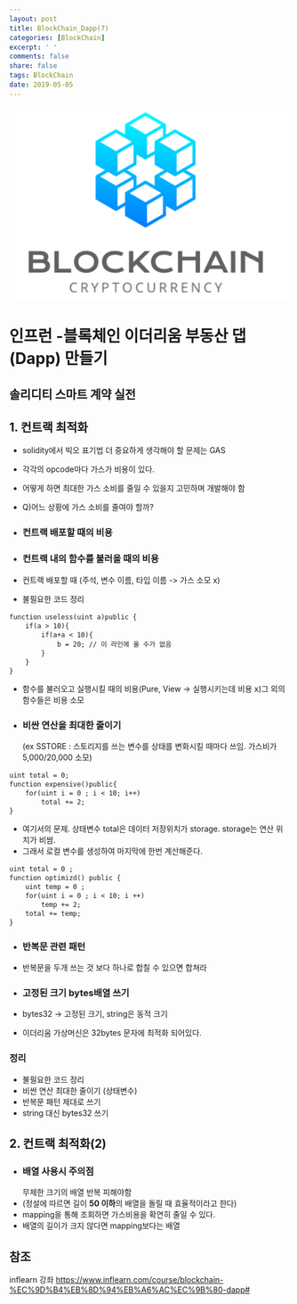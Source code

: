 ```yaml
---
layout: post
title: BlockChain_Dapp(7)
categories: [BlockChain]
excerpt: ' '
comments: false
share: false
tags: BlockChain
date: 2019-05-05
---
```


![No Image](/assets/logo/BlockChain.png)

# 인프런 -블록체인 이더리움 부동산 댑(Dapp) 만들기

## 솔리디티 스마트 계약 실전

## 1. 컨트랙 최적화

- solidity에서 빅오 표기법 더 중요하게 생각해야 할 문제는 GAS
- 각각의 opcode마다 가스가 비용이 있다.
- 어떻게 하면 최대한 가스 소비를 줄일 수 있을지 고민하며 개발해야 함
- Q)어느 상황에 가스 소비를 줄여야 할까?

- ### 컨트랙 배포할 때의 비용
- ### 컨트랙 내의 함수를 불러올 때의 비용

- 컨트랙 배포할 때 (주석, 변수 이름, 타입 이름 -> 가스 소모 x)
- 불필요한 코드 정리

```solidity
function useless(uint a)public {
    if(a > 10){
        if(a+a < 10){
            b = 20; // 이 라인에 올 수가 없음
        }
    }
}
```

- 함수를 불러오고 실행시킬 때의 비용(Pure, View -> 실행시키는데 비용 x)그 외의 함수들은 비용 소모

- ### 비싼 연산을 최대한 줄이기
  (ex SSTORE : 스토리지를 쓰는 변수를 상태를 변화시킬 때마다 쓰임. 가스비가 5,000/20,000 소모)

```solidity
uint total = 0;
function expensive()public{
    for(uint i = 0 ; i < 10; i++)
        total += 2;
}
```

- 여기서의 문제. 상태변수 total은 데이터 저장위치가 storage. storage는 연산 위치가 비쌈.
- 그래서 로컬 변수를 생성하여 마지막에 한번 계산해준다.

```solidity
uint total = 0 ;
function optimizd() public {
    uint temp = 0 ;
    for(uint i = 0 ; i < 10; i ++)
        temp += 2;
    total += temp;
}
```

- ### 반복문 관련 패턴
- 반복문을 두개 쓰는 것 보다 하나로 합칠 수 있으면 합쳐라

- ### 고정된 크기 bytes배열 쓰기
- bytes32 -> 고정된 크기, string은 동적 크기
- 이더리움 가상머신은 32bytes 문자에 최적화 되어있다.

### 정리

- 불필요한 코드 정리
- 비싼 연산 최대한 줄이기 (상태변수)
- 반복문 패턴 제대로 쓰기
- string 대신 bytes32 쓰기

## 2. 컨트랙 최적화(2)

- ### 배열 사용시 주의점
  무제한 크기의 배열 반복 피해야함
- (정설에 따르면 길이 **50 이하**의 배열을 돌릴 때 효율적이라고 한다)
- mapping을 통해 조회하면 가스비용을 확연히 줄일 수 있다.
- 배열의 길이가 크지 않다면 mapping보다는 배열

## 참조

inflearn 강좌
<https://www.inflearn.com/course/blockchain-%EC%9D%B4%EB%8D%94%EB%A6%AC%EC%9B%80-dapp#>
